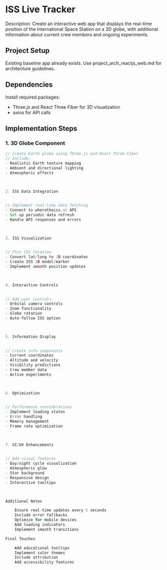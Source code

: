 # ISS Live Tracker

Description: Create an interactive web app that displays the real-time position of the International Space Station on a 3D globe, with additional information about current crew members and ongoing experiments.

## Project Setup
Existing baseline app already exists. Use project_arch_reactjs_web.md for architecture guidelines. 

## Dependencies
Install required packages:
- Three.js and React Three Fiber for 3D visualization
- axios for API calls

## Implementation Steps

### 1. 3D Globe Component
```typescript
// Create Earth globe using Three.js and React Three Fiber
// Include:
- Realistic Earth texture mapping
- Ambient and directional lighting
- Atmospheric effects

    

2. ISS Data Integration

    
// Implement real-time data fetching
- Connect to wheretheiss.at API
- Set up periodic data refresh
- Handle API responses and errors

    

3. ISS Visualization

    
// Plot ISS location
- Convert lat/long to 3D coordinates
- Create ISS 3D model/marker
- Implement smooth position updates

    

4. Interactive Controls

    
// Add user controls
- Orbital camera controls
- Zoom functionality
- Globe rotation
- Auto-follow ISS option

    

5. Information Display

    
// Create info components
- Current coordinates
- Altitude and velocity
- Visibility predictions
- Crew member data
- Active experiments

    

6. Optimization

    
// Performance considerations
- Implement loading states
- Error handling
- Memory management
- Frame rate optimization

    

7. UI/UX Enhancements

    
// Add visual features
- Day/night cycle visualization
- Atmospheric glow
- Star background
- Responsive design
- Interactive tooltips

    

Additional Notes

    Ensure real-time updates every 5 seconds
    Include error fallbacks
    Optimize for mobile devices
    Add loading indicators
    Implement smooth transitions

Final Touches

    Add educational tooltips
    Implement color themes
    Include attribution
    Add accessibility features

